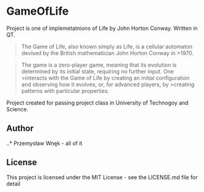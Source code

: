 # GameOfLife

Project is one of implemetatnions of Life by John Horton Conway.
Written in QT.


>The Game of Life, also known simply as Life, is a cellular automaton devised by the British mathematician John Horton Conway in >1970.

>The game is a zero-player game, meaning that its evolution is determined by its initial state, requiring no further input. One >interacts with the Game of Life by creating an initial configuration and observing how it evolves, or, for advanced players, by >creating patterns with particular properties.

Project created for passing project class in University of Technogoy and Science.

## Author
..* Przemysław Wnęk - all of it


## License
This project is licensed under the MIT License - see the LICENSE.md file for detail
